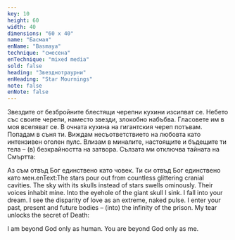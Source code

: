 ```yaml
---
key: 10
height: 60
width: 40
dimensions: "60 x 40"
name: "Басмая"
enName: "Basmaya"
technique: "смесена"
enTechnique: "mixed media"
sold: false
heading: "Звезднотраурни"
enHeading: "Star Mournings"
note: false
enNote: false
---
```

Звездите от безбройните блестящи черепни кухини изсипват се. Небето със своите черепи,  наместо звезди, злокобно набъбва. Гласовете им в моя вселяват се. В очната кухина на гигантския череп потъвам. Попадам в съня ти. Виждам несъответствието на любовта като интензивен оголен пулс. Влизам в миналите, настоящите и бъдещите ти тела –  (в) безкрайността на затвора. Сълзата ми отключва тайната на Смъртта:

Аз съм отвъд Бог единствено като човек.
Ти си отвъд Бог единствено като мен.enText:The stars pour out from countless glittering cranial cavities. The sky with its skulls instead of stars swells ominously. Their voices inhabit mine. Into the eyehole of the giant skull I sink. I fall into your dream. I see the disparity of love as an extreme, naked pulse. I enter your past, present and future bodies – (into) the infinity of the prison. My tear unlocks the secret of Death:

I am beyond God only as human.
You are beyond God only as me.